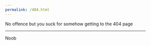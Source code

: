```yaml
---
permalink: /404.html
---
```


<!DOCTYPE HTML>
<html>
  <body>
  <title>404</title>
  No offence but you suck for somehow getting to the 404 page
  <hr size="8" width="90%" color="red"> 
  Noob</body>
</html>
